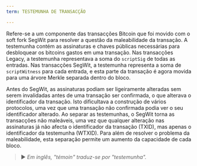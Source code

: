 ```yaml
---
term: TESTEMUNHA DE TRANSACÇÃO

---
```

Refere-se a um componente das transacções Bitcoin que foi movido com o soft fork SegWit para resolver a questão da maleabilidade da transação. A testemunha contém as assinaturas e chaves públicas necessárias para desbloquear os bitcoins gastos em uma transação. Nas transacções Legacy, a testemunha representava a soma do `scriptSig` de todas as entradas. Nas transacções SegWit, a testemunha representa a soma de `scriptWitness` para cada entrada, e esta parte da transação é agora movida para uma árvore Merkle separada dentro do bloco.

Antes do SegWit, as assinaturas podiam ser ligeiramente alteradas sem serem invalidadas antes de uma transação ser confirmada, o que alterava o identificador da transação. Isto dificultava a construção de vários protocolos, uma vez que uma transação não confirmada podia ver o seu identificador alterado. Ao separar as testemunhas, o SegWit torna as transacções não maleáveis, uma vez que qualquer alteração nas assinaturas já não afecta o identificador da transação (TXID), mas apenas o identificador da testemunha (WTXID). Para além de resolver o problema da maleabilidade, esta separação permite um aumento da capacidade de cada bloco.

> ► *Em inglês, "témoin" traduz-se por "testemunha".*